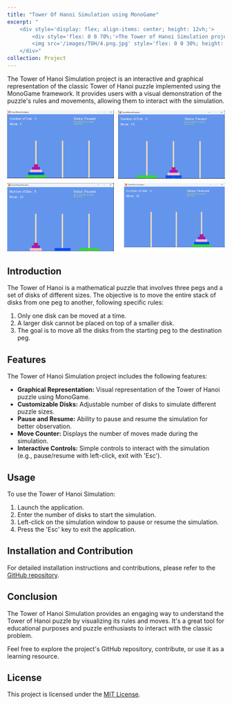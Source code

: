 ```yaml
---
title: "Tower Of Hanoi Simulation using MonoGame"
excerpt: "
    <div style='display: flex; align-items: center; height: 12vh;'>
        <div style='flex: 0 0 70%;'>The Tower of Hanoi Simulation project is an interactive and graphical representation of the classic Tower of Hanoi puzzle implemented using the MonoGame framework.</div>
        <img src='/images/TOH/4.png.jpg' style='flex: 0 0 30%; height: 100%; object-fit: contain; margin-left: 1px;'>
    </div>"
collection: Project
---
```


The Tower of Hanoi Simulation project is an interactive and graphical representation of the classic Tower of Hanoi puzzle implemented using the MonoGame framework. It provides users with a visual demonstration of the puzzle's rules and movements, allowing them to interact with the simulation.

<div style='display: grid; grid-template-columns: repeat(2, 1fr); gap: 10px;'>
    <img src='/images/TOH/2.png' style='width: 100%; height: auto;'>
    <img src='/images/TOH/3.png' style='width: 100%; height: auto;'>
    <img src='/images/TOH/4.png' style='width: 100%; height: auto;'>
    <img src='/images/TOH/5.png' style='width: 100%; height: auto;'>
</div>

## Introduction

The Tower of Hanoi is a mathematical puzzle that involves three pegs and a set of disks of different sizes. The objective is to move the entire stack of disks from one peg to another, following specific rules:

  1. Only one disk can be moved at a time.
  2. A larger disk cannot be placed on top of a smaller disk.
  3. The goal is to move all the disks from the starting peg to the destination peg.

## Features

The Tower of Hanoi Simulation project includes the following features:

  - **Graphical Representation:** Visual representation of the Tower of Hanoi puzzle using MonoGame.
  - **Customizable Disks:** Adjustable number of disks to simulate different puzzle sizes.
  - **Pause and Resume:** Ability to pause and resume the simulation for better observation.
  - **Move Counter:** Displays the number of moves made during the simulation.
  - **Interactive Controls:** Simple controls to interact with the simulation (e.g., pause/resume with left-click, exit with 'Esc').

## Usage

To use the Tower of Hanoi Simulation:

  1. Launch the application.
  2. Enter the number of disks to start the simulation.
  3. Left-click on the simulation window to pause or resume the simulation.
  4. Press the 'Esc' key to exit the application.

## Installation and Contribution

For detailed installation instructions and contributions, please refer to the [GitHub repository](https://github.com/Sujan804/TowerOfHanoiSimulator).

## Conclusion

The Tower of Hanoi Simulation provides an engaging way to understand the Tower of Hanoi puzzle by visualizing its rules and moves. It's a great tool for educational purposes and puzzle enthusiasts to interact with the classic problem.

Feel free to explore the project's GitHub repository, contribute, or use it as a learning resource.

## License

This project is licensed under the [MIT License](https://opensource.org/licenses/MIT).
